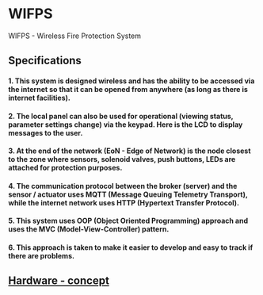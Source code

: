 # WlFPS
WlFPS - Wireless Fire Protection System

## Specifications
#### 1. This system is designed wireless and has the ability to be accessed via the internet so that it can be opened from anywhere (as long as there is internet facilities).
#### 2. The local panel can also be used for operational (viewing status, parameter settings change) via the keypad. Here is the LCD to display messages to the user.
#### 3. At the end of the network (EoN - Edge of Network) is the node closest to the zone where sensors, solenoid valves, push buttons, LEDs are attached for protection purposes.
#### 4. The communication protocol between the broker (server) and the sensor / actuator uses MQTT (Message Queuing Telemetry Transport), while the internet network uses HTTP (Hypertext Transfer Protocol).
#### 5. This system uses OOP (Object Oriented Programming) approach and uses the MVC (Model-View-Controller) pattern.
#### 6. This approach is taken to make it easier to develop and easy to track if there are problems.
## [Hardware - concept](https://github.com/slametsampon/WlFPS/blob/main/WlFPS-HW.jpg)